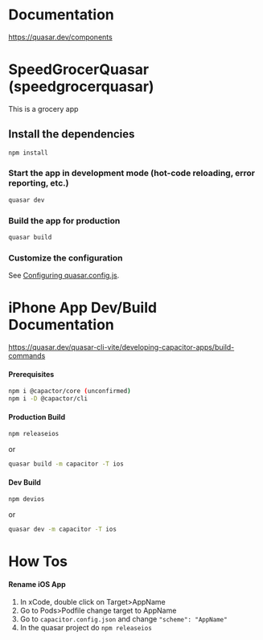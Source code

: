 # Documentation
https://quasar.dev/components

# SpeedGrocerQuasar (speedgrocerquasar)

This is a grocery app

## Install the dependencies
```bash
npm install
```

### Start the app in development mode (hot-code reloading, error reporting, etc.)
```bash
quasar dev
```


### Build the app for production
```bash
quasar build
```

### Customize the configuration
See [Configuring quasar.config.js](https://v2.quasar.dev/quasar-cli-vite/quasar-config-js).

# iPhone App Dev/Build Documentation
https://quasar.dev/quasar-cli-vite/developing-capacitor-apps/build-commands

#### Prerequisites 
```bash 
npm i @capactor/core (unconfirmed)
npm i -D @capactor/cli
``` 

#### Production Build
```bash
npm releaseios
```
or 
```bash 
quasar build -m capacitor -T ios
```

#### Dev Build
```bash
npm devios
``` 
or
```bash
quasar dev -m capacitor -T ios
```

# How Tos
#### Rename iOS App
1. In xCode, double click on Target>AppName
2. Go to Pods>Podfile change target to AppName
3. Go to ```capacitor.config.json``` and change ```"scheme": "AppName"```
4. In the quasar project do ```npm releaseios```